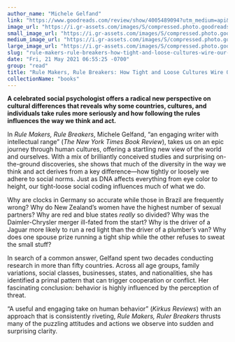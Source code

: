 ```yaml
---
author_name: "Michele Gelfand"
link: "https://www.goodreads.com/review/show/4005489094?utm_medium=api&utm_source=rss"
image_url: "https://i.gr-assets.com/images/S/compressed.photo.goodreads.com/books/1535687475l/39939300._SY75_.jpg"
small_image_url: "https://i.gr-assets.com/images/S/compressed.photo.goodreads.com/books/1535687475l/39939300._SY75_.jpg"
medium_image_url: "https://i.gr-assets.com/images/S/compressed.photo.goodreads.com/books/1535687475l/39939300._SX98_.jpg"
large_image_url: "https://i.gr-assets.com/images/S/compressed.photo.goodreads.com/books/1535687475l/39939300._SY475_.jpg"
slug: "rule-makers-rule-breakers-how-tight-and-loose-cultures-wire-our-world"
date: "Fri, 21 May 2021 06:55:25 -0700"
group: "read"
title: "Rule Makers, Rule Breakers: How Tight and Loose Cultures Wire Our World"
collectionName: "books"
---
```

**A celebrated social psychologist offers a radical new perspective on cultural differences that reveals why some countries, cultures, and individuals take rules more seriously and how following the rules influences the way we think and act.**  
  
In *Rule Makers, Rule Breakers*, Michele Gelfand, “an engaging writer with intellectual range” (*The* *New York Times Book Review*), takes us on an epic journey through human cultures, offering a startling new view of the world and ourselves. With a mix of brilliantly conceived studies and surprising on-the-ground discoveries, she shows that much of the diversity in the way we think and act derives from a key difference—how tightly or loosely we adhere to social norms. Just as DNA affects everything from eye color to height, our tight-loose social coding influences much of what we do.  
   
 Why are clocks in Germany so accurate while those in Brazil are frequently wrong? Why do New Zealand’s women have the highest number of sexual partners? Why are red and blue states *really* so divided? Why was the Daimler-Chrysler merger ill-fated from the start? Why is the driver of a Jaguar more likely to run a red light than the driver of a plumber’s van? Why does one spouse prize running a tight ship while the other refuses to sweat the small stuff?  
   
 In search of a common answer, Gelfand spent two decades conducting research in more than fifty countries. Across all age groups, family variations, social classes, businesses, states, and nationalities, she has identified a primal pattern that can trigger cooperation or conflict. Her fascinating conclusion: behavior is highly influenced by the perception of threat.  
   
 “A useful and engaging take on human behavior” (*Kirkus Reviews*) with an approach that is consistently riveting, *Rule Makers, Ruler Breakers* thrusts many of the puzzling attitudes and actions we observe into sudden and surprising clarity.